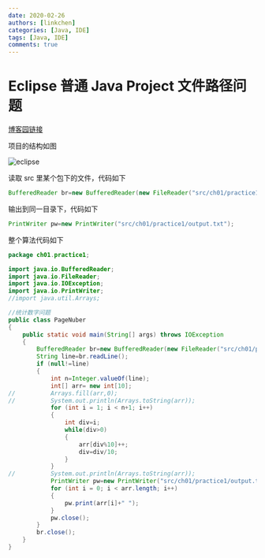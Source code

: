 ```yaml
---
date: 2020-02-26
authors: [linkchen]
categories: [Java, IDE]
tags: [Java, IDE]
comments: true
---
```


# Eclipse 普通 Java Project 文件路径问题

[博客园链接](https://www.cnblogs.com/linkchen/p/12368214.html)

<!-- more -->

项目的结构如图

<img referrerPolicy="no-referrer" src="https://images.cnblogs.com/cnblogs_com/linkchen/1655635/t_200226095722java%E6%96%87%E4%BB%B6%E8%B7%AF%E5%BE%84%E9%97%AE%E9%A2%98.png?a=1582711050255" alt="eclipse">

读取 src 里某个包下的文件，代码如下

```java
BufferedReader br=new BufferedReader(new FileReader("src/ch01/practice1/input.txt"));
```

输出到同一目录下，代码如下

```java
PrintWriter pw=new PrintWriter("src/ch01/practice1/output.txt");
```

整个算法代码如下

```java linenums="1"
package ch01.practice1;

import java.io.BufferedReader;
import java.io.FileReader;
import java.io.IOException;
import java.io.PrintWriter;
//import java.util.Arrays;

//统计数字问题
public class PageNuber
{
	public static void main(String[] args) throws IOException
	{
		BufferedReader br=new BufferedReader(new FileReader("src/ch01/practice1/input.txt"));
		String line=br.readLine();
		if (null!=line)
		{
			int n=Integer.valueOf(line);
			int[] arr= new int[10];
//			Arrays.fill(arr,0);
//			System.out.println(Arrays.toString(arr));
			for (int i = 1; i < n+1; i++)
			{
				int div=i;
				while(div>0)
				{
					arr[div%10]++;
					div=div/10;
				}
			}
//			System.out.println(Arrays.toString(arr));
			PrintWriter pw=new PrintWriter("src/ch01/practice1/output.txt");
			for (int i = 0; i < arr.length; i++)
			{
				pw.print(arr[i]+" ");
			}
			pw.close();
		}
		br.close();
	}
}
```
